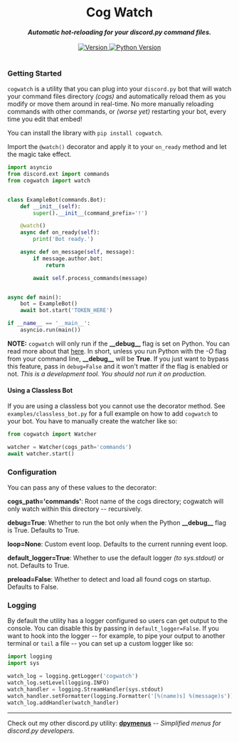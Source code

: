<h1 align="center">Cog Watch</h1>
    
<div align="center">
  <strong><i>Automatic hot-reloading for your discord.py command files.</i></strong>
  <br>
  <br>
  
  <a href="https://pypi.org/project/cogwatch">
    <img src="https://img.shields.io/pypi/v/cogwatch?color=0073B7&label=Latest&style=for-the-badge" alt="Version" />
  </a>
  
  <a href="https://python.org">
    <img src="https://img.shields.io/pypi/pyversions/cogwatch?color=0073B7&style=for-the-badge" alt="Python Version" />
  </a>
</div>
<br>

### Getting Started
`cogwatch` is a utility that you can plug into your `discord.py` bot that will watch your command files directory *(cogs)* 
and automatically reload them as you modify or move them around in real-time. No more manually reloading commands with 
other commands, or *(worse yet)* restarting your bot, every time you edit that embed!

You can install the library with `pip install cogwatch`.

Import the `@watch()` decorator and apply it to your `on_ready` method and let the magic take effect.

```python
import asyncio
from discord.ext import commands
from cogwatch import watch


class ExampleBot(commands.Bot):
    def __init__(self):
        super().__init__(command_prefix='!')

    @watch()
    async def on_ready(self):
        print('Bot ready.')

    async def on_message(self, message):
        if message.author.bot:
            return

        await self.process_commands(message)


async def main():
    bot = ExampleBot()
    await bot.start('TOKEN_HERE')

if __name__ == '__main__':
    asyncio.run(main())
```

**NOTE:** `cogwatch` will only run if the **\_\_debug\_\_** flag is set on Python. You can read more about that 
[here](https://docs.python.org/3/library/constants.html). In short, unless you run Python with the *-O* flag from
your command line, **\_\_debug\_\_** will be **True**. If you just want to bypass this feature, pass in `debug=False` and
it won't matter if the flag is enabled or not. *This is a development tool. You should not run it on production.*

#### Using a Classless Bot
If you are using a classless bot you cannot use the decorator method. See `examples/classless_bot.py` for a full
example on how to add `cogwatch` to your bot. You have to manually create the watcher like so:
```python
from cogwatch import Watcher

watcher = Watcher(cogs_path='commands')
await watcher.start()
```

### Configuration
You can pass any of these values to the decorator:

**cogs_path='commands'**: Root name of the cogs directory; cogwatch will only watch within this directory -- recursively.

**debug=True**: Whether to run the bot only when the Python **\_\_debug\_\_** flag is True. Defaults to True.

**loop=None**: Custom event loop. Defaults to the current running event loop.

**default_logger=True**: Whether to use the default logger *(to sys.stdout)* or not. Defaults to True.

**preload=False**: Whether to detect and load all found cogs on startup. Defaults to False.

### Logging
By default the utility has a logger configured so users can get output to the console. You can disable this by
passing in `default_logger=False`. If you want to hook into the logger -- for example, to pipe your output to another
terminal or `tail` a file -- you can set up a custom logger like so:

```python
import logging
import sys

watch_log = logging.getLogger('cogwatch')
watch_log.setLevel(logging.INFO)
watch_handler = logging.StreamHandler(sys.stdout)
watch_handler.setFormatter(logging.Formatter('[%(name)s] %(message)s'))
watch_log.addHandler(watch_handler)
```

-----

Check out my other discord.py utility: **[dpymenus](https://github.com/robertwayne/dpymenus)** -- *Simplified menus for discord.py developers.*
